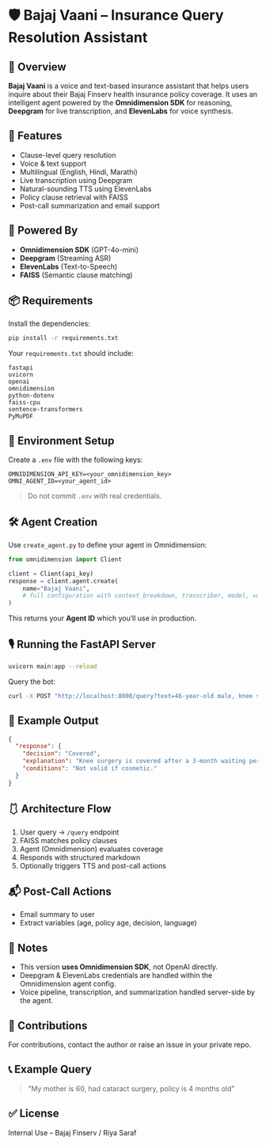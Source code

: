 # 🛡️ Bajaj Vaani – Insurance Query Resolution Assistant

## 📖 Overview

**Bajaj Vaani** is a voice and text-based insurance assistant that helps users inquire about their Bajaj Finserv health insurance policy coverage. It uses an intelligent agent powered by the **Omnidimension SDK** for reasoning, **Deepgram** for live transcription, and **ElevenLabs** for voice synthesis.

## 🚀 Features

* Clause-level query resolution
* Voice & text support
* Multilingual (English, Hindi, Marathi)
* Live transcription using Deepgram
* Natural-sounding TTS using ElevenLabs
* Policy clause retrieval with FAISS
* Post-call summarization and email support

## 🧠 Powered By

* **Omnidimension SDK** (GPT-4o-mini)
* **Deepgram** (Streaming ASR)
* **ElevenLabs** (Text-to-Speech)
* **FAISS** (Semantic clause matching)

## 📦 Requirements

Install the dependencies:

```bash
pip install -r requirements.txt
```

Your `requirements.txt` should include:

```
fastapi
uvicorn
openai
omnidimension
python-dotenv
faiss-cpu
sentence-transformers
PyMuPDF
```

## 🔐 Environment Setup

Create a `.env` file with the following keys:

```
OMNIDIMENSION_API_KEY=<your_omnidimension_key>
OMNI_AGENT_ID=<your_agent_id>
```

> Do not commit `.env` with real credentials.

## 🛠️ Agent Creation

Use `create_agent.py` to define your agent in Omnidimension:

```python
from omnidimension import Client

client = Client(api_key)
response = client.agent.create(
    name="Bajaj Vaani",
    # full configuration with context_breakdown, transcriber, model, voice, post_call_actions
)
```

This returns your **Agent ID** which you’ll use in production.

## 🎙️ Running the FastAPI Server

```bash
uvicorn main:app --reload
```

Query the bot:

```bash
curl -X POST "http://localhost:8000/query?text=46-year-old male, knee surgery, 3-month-old policy"
```

## 🧰 Example Output

```json
{
  "response": {
    "decision": "Covered",
    "explanation": "Knee surgery is covered after a 3-month waiting period.",
    "conditions": "Not valid if cosmetic."
  }
}
```

## 🩱 Architecture Flow

1. User query → `/query` endpoint
2. FAISS matches policy clauses
3. Agent (Omnidimension) evaluates coverage
4. Responds with structured markdown
5. Optionally triggers TTS and post-call actions

## 📬 Post-Call Actions

* Email summary to user
* Extract variables (age, policy age, decision, language)

## 📌 Notes

* This version **uses Omnidimension SDK**, not OpenAI directly.
* Deepgram & ElevenLabs credentials are handled within the Omnidimension agent config.
* Voice pipeline, transcription, and summarization handled server-side by the agent.

## 🙌 Contributions

For contributions, contact the author or raise an issue in your private repo.

## 📞 Example Query

> "My mother is 60, had cataract surgery, policy is 4 months old"

## ✅ License

Internal Use – Bajaj Finserv / Riya Saraf
